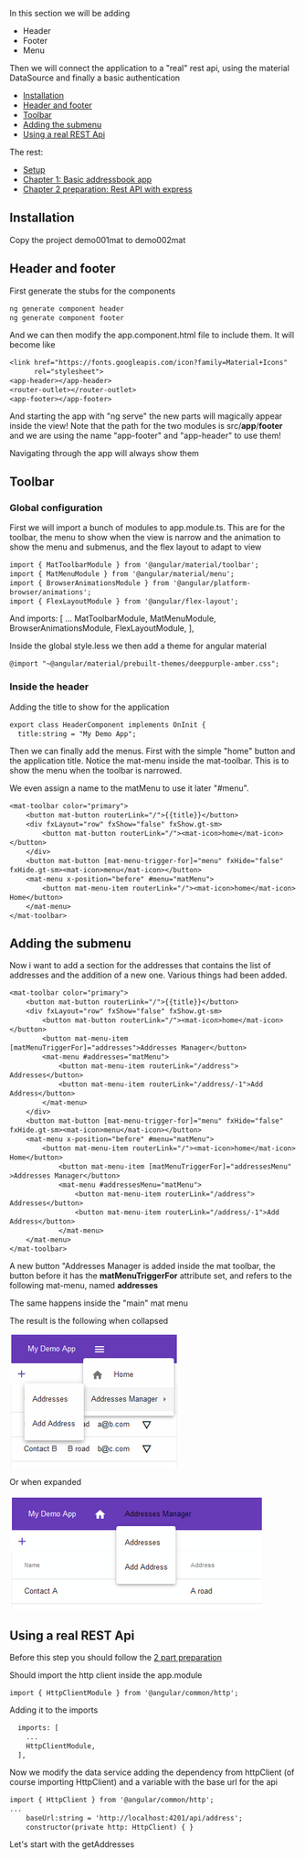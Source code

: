 In this section we will be adding
 * Header
 * Footer
 * Menu

Then we will connect the application to a "real" rest api, using the material DataSource and finally a basic authentication

 * [Installation](#l001)
 * [Header and footer](#l002)
 * [Toolbar](#l003)
 * [Adding the submenu](#l004)
 * [Using a real REST Api](#l005)

The rest:

 * [Setup](README.md)
 * [Chapter 1: Basic addressbook app](demo001mat.md)
 * [Chapter 2 preparation: Rest API with express](demo002srv.md)


## <a name="l001"></a> Installation

Copy the project demo001mat to demo002mat

## <a name="l002"></a> Header and footer

First generate the stubs for the components

	ng generate component header
	ng generate component footer

And we can then modify the app.component.html file to include them. It will become like

	<link href="https://fonts.googleapis.com/icon?family=Material+Icons"
	      rel="stylesheet">
	<app-header></app-header>
	<router-outlet></router-outlet>
	<app-footer></app-footer>

And starting the app with "ng serve" the new parts will magically appear inside the view! Note that the path for the two modules is src/**app**/**footer** and we are using the name "app-footer" and "app-header" to use them!

Navigating through the app will always show them

## <a name="l003"></a> Toolbar

### Global configuration

First we will import a bunch of modules to app.module.ts. This are for the toolbar, the menu to show when the view is narrow and the animation to show the menu and submenus, and the flex layout to adapt to view

	import { MatToolbarModule } from '@angular/material/toolbar';
	import { MatMenuModule } from '@angular/material/menu';
	import { BrowserAnimationsModule } from '@angular/platform-browser/animations';
	import { FlexLayoutModule } from '@angular/flex-layout';

And
	  imports: [
	    ...
	    MatToolbarModule,
	    MatMenuModule,
	    BrowserAnimationsModule,
		FlexLayoutModule,
	  ],

Inside the global style.less we then add a theme for angular material

	@import "~@angular/material/prebuilt-themes/deeppurple-amber.css";

### Inside the header

Adding the title to show for the application 

	export class HeaderComponent implements OnInit {
	  title:string = "My Demo App";

Then we can finally add the menus. First with the simple "home" button and the application title. Notice the mat-menu inside the mat-toolbar. This is to show the menu when the toolbar is narrowed.

We even assign a name to the matMenu to use it later "#menu".

	<mat-toolbar color="primary">
		<button mat-button routerLink="/">{{title}}</button>
		<div fxLayout="row" fxShow="false" fxShow.gt-sm>
			<button mat-button routerLink="/"><mat-icon>home</mat-icon></button>			
		</div>
		<button mat-button [mat-menu-trigger-for]="menu" fxHide="false" fxHide.gt-sm><mat-icon>menu</mat-icon></button>
		<mat-menu x-position="before" #menu="matMenu">
			<button mat-menu-item routerLink="/"><mat-icon>home</mat-icon> Home</button>
		</mat-menu>
	</mat-toolbar>

## <a name="l004"></a> Adding the submenu

Now i want to add a section for the addresses that contains the list of addresses and the addition of a new one. Various things had been added.

	<mat-toolbar color="primary">
		<button mat-button routerLink="/">{{title}}</button>
		<div fxLayout="row" fxShow="false" fxShow.gt-sm>
			<button mat-button routerLink="/"><mat-icon>home</mat-icon></button>
			<button mat-menu-item [matMenuTriggerFor]="addresses">Addresses Manager</button>
			<mat-menu #addresses="matMenu">
				<button mat-menu-item routerLink="/address"> Addresses</button>
				<button mat-menu-item routerLink="/address/-1">Add Address</button>
			</mat-menu>
		</div>
		<button mat-button [mat-menu-trigger-for]="menu" fxHide="false" fxHide.gt-sm><mat-icon>menu</mat-icon></button>
		<mat-menu x-position="before" #menu="matMenu">
			<button mat-menu-item routerLink="/"><mat-icon>home</mat-icon> Home</button>
				<button mat-menu-item [matMenuTriggerFor]="addressesMenu" >Addresses Manager</button>
				<mat-menu #addressesMenu="matMenu">
					<button mat-menu-item routerLink="/address"> Addresses</button>
					<button mat-menu-item routerLink="/address/-1">Add Address</button>
				</mat-menu>
		</mat-menu>
	</mat-toolbar>

A new button "Addresses Manager is added inside the mat toolbar, the button before it has the **matMenuTriggerFor** attribute set, and refers to the following mat-menu, named **addresses**

The same happens inside the "main" mat menu

The result is the following when collapsed

![mat-menu-collapsed](angular101.mat-menu-coll.png)

Or when expanded

![mat-menu-expanded](angular101.mat-menu-exp.png)


## <a name="l005"></a> Using a real REST Api

Before this step you should follow the [2 part preparation](demo002srv.md)

Should import the http client inside the app.module

	import { HttpClientModule } from '@angular/common/http';

Adding it to the imports

	  imports: [
	    ...
	    HttpClientModule,
	  ],

Now we modify the data service adding the dependency from httpClient (of course importing HttpClient) and a variable with the base url for the api

	import { HttpClient } from '@angular/common/http';
	...
		baseUrl:string = 'http://localhost:4201/api/address';
		constructor(private http: HttpClient) { } 

Let's start with the getAddresses